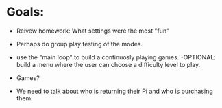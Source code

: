 # Goals:

- Reivew homework:   What settings were the most "fun" 
- Perhaps do group play testing of the modes. 

- use the "main loop" to build a continuosly playing games.
-OPTIONAL:  build a menu where the user can choose a difficulty level to play. 


- Games? 



- We need to talk about who is returning their Pi and who is purchasing them. 
